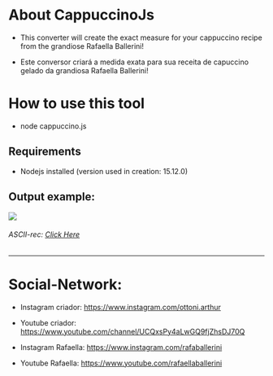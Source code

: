 # About CappuccinoJs
* This converter will create the exact measure for your cappuccino recipe from the grandiose Rafaella Ballerini!

* Este conversor criará a medida exata para sua receita de capuccino gelado da grandiosa Rafaella Ballerini!

# How to use this tool
* node cappuccino.js

## Requirements

* Nodejs installed (version used in creation: 15.12.0)


## Output example:
<img src="https://i.imgur.com/Mnn6wlw.png">

###### ASCII-rec: <a href="https://asciinema.org/a/m1Fhx3pQEZhcHDahAjlN6dH64">Click Here</a>

---

# Social-Network:
* Instagram criador: https://www.instagram.com/ottoni.arthur
* Youtube criador: https://www.youtube.com/channel/UCQxsPy4aLwGQ9fjZhsDJ70Q

* Instagram Rafaella: https://www.instagram.com/rafaballerini
* Youtube Rafaella: https://www.youtube.com/rafaellaballerini


